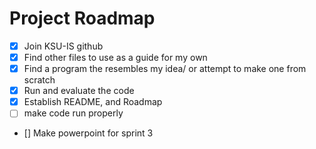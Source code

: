 # Project Roadmap
- [x] Join KSU-IS github 
- [x] Find other files to use as a guide for my own
- [x] Find a program the resembles my idea/ or attempt to make one from scratch
- [x] Run and evaluate the code
- [x] Establish README, and Roadmap
- [ ] make code run properly
- [] Make powerpoint for sprint 3
